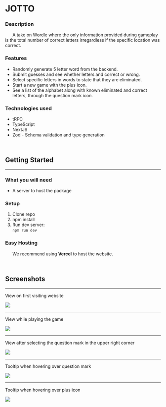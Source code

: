 # JOTTO

### Description
&nbsp;&nbsp;&nbsp;&nbsp;&nbsp;&nbsp;A take on Wordle where the only information provided during gameplay is the total number of correct letters irregardless if the specific location was correct.

### Features
* Randomly generate 5 letter word from the backend.
* Submit guesses and see whether letters and correct or wrong.
* Select specific letters in words to state that they are eliminated.
* Start a new game with the plus icon.
* See a list of the alphabet along with known eliminated and correct letters, through the question mark icon.

### Technologies used
* tRPC
* TypeScript
* NextJS
* Zod - Schema validation and type generation

<br>

## Getting Started
___
### What you will need
* A server to host the package

### Setup
1. Clone repo
2. npm install
3. Run dev server: <br>
`npm run dev`

### Easy Hosting
&nbsp;&nbsp;&nbsp;&nbsp;&nbsp;&nbsp;We recommend using **Vercel** to host the website.

<br>

## Screenshots
___
<p>View on first visiting website</p>
<img src='./imgs/start.png'/>
<hr/>
<p>View while playing the game</p>
<img src='./imgs/playing.png'/>
<hr/>
<p>View after selecting the question mark in the upper right corner</p>
<img src='./imgs/cheat.png'/>
<hr/>
<p>Tooltip when hovering over question mark</p>
<img src='./imgs/tooltip-cheat page.png'/>
<hr/>
<p>Tooltip when hovering over plus icon</p>
<img src='./imgs/tooltip-new game.png'/>
<br>
